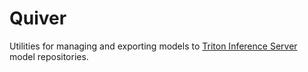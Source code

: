 # Quiver

Utilities for managing and exporting models to [Triton Inference Server](https://github.com/triton-inference-server) model repositories.
